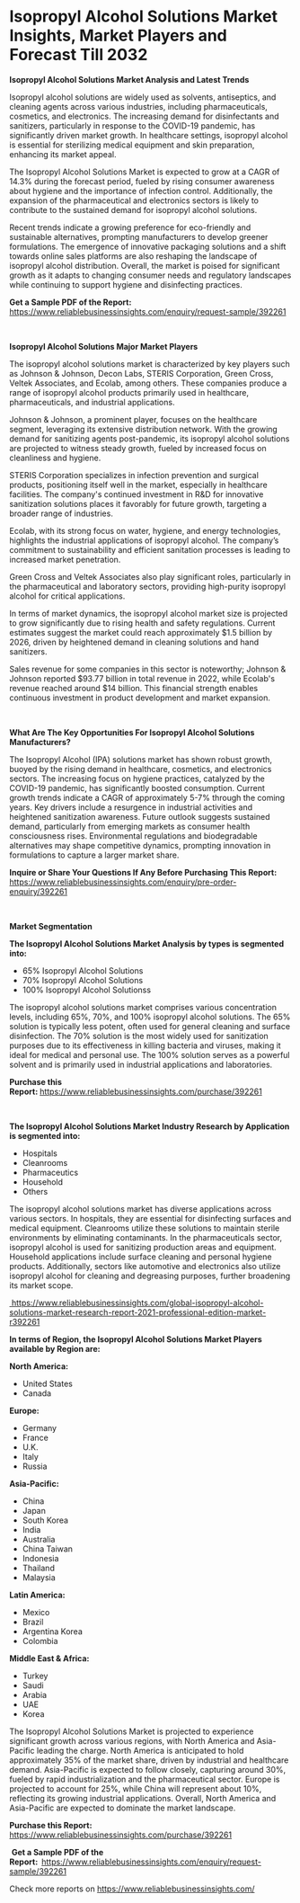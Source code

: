 <p><h1>Isopropyl Alcohol Solutions Market Insights, Market Players and Forecast Till 2032</h1></p><p><strong>Isopropyl Alcohol Solutions Market Analysis and Latest Trends</strong></p>
<p><p>Isopropyl alcohol solutions are widely used as solvents, antiseptics, and cleaning agents across various industries, including pharmaceuticals, cosmetics, and electronics. The increasing demand for disinfectants and sanitizers, particularly in response to the COVID-19 pandemic, has significantly driven market growth. In healthcare settings, isopropyl alcohol is essential for sterilizing medical equipment and skin preparation, enhancing its market appeal.</p><p>The Isopropyl Alcohol Solutions Market is expected to grow at a CAGR of 14.3% during the forecast period, fueled by rising consumer awareness about hygiene and the importance of infection control. Additionally, the expansion of the pharmaceutical and electronics sectors is likely to contribute to the sustained demand for isopropyl alcohol solutions.</p><p>Recent trends indicate a growing preference for eco-friendly and sustainable alternatives, prompting manufacturers to develop greener formulations. The emergence of innovative packaging solutions and a shift towards online sales platforms are also reshaping the landscape of isopropyl alcohol distribution. Overall, the market is poised for significant growth as it adapts to changing consumer needs and regulatory landscapes while continuing to support hygiene and disinfecting practices.</p></p>
<p><strong>Get a Sample PDF of the Report:&nbsp;</strong> <a href="https://www.reliablebusinessinsights.com/enquiry/request-sample/392261?utm_campaign=3134&utm_medium=2&utm_source=Github&utm_content=ia&utm_term=29032025&utm_id=isopropyl-alcohol-solutions">https://www.reliablebusinessinsights.com/enquiry/request-sample/392261</a></p>
<p>&nbsp;</p>
<p><strong>Isopropyl Alcohol Solutions Major Market Players</strong></p>
<p><p>The isopropyl alcohol solutions market is characterized by key players such as Johnson & Johnson, Decon Labs, STERIS Corporation, Green Cross, Veltek Associates, and Ecolab, among others. These companies produce a range of isopropyl alcohol products primarily used in healthcare, pharmaceuticals, and industrial applications.</p><p>Johnson & Johnson, a prominent player, focuses on the healthcare segment, leveraging its extensive distribution network. With the growing demand for sanitizing agents post-pandemic, its isopropyl alcohol solutions are projected to witness steady growth, fueled by increased focus on cleanliness and hygiene.</p><p>STERIS Corporation specializes in infection prevention and surgical products, positioning itself well in the market, especially in healthcare facilities. The company's continued investment in R&D for innovative sanitization solutions places it favorably for future growth, targeting a broader range of industries.</p><p>Ecolab, with its strong focus on water, hygiene, and energy technologies, highlights the industrial applications of isopropyl alcohol. The company’s commitment to sustainability and efficient sanitation processes is leading to increased market penetration. </p><p>Green Cross and Veltek Associates also play significant roles, particularly in the pharmaceutical and laboratory sectors, providing high-purity isopropyl alcohol for critical applications.</p><p>In terms of market dynamics, the isopropyl alcohol market size is projected to grow significantly due to rising health and safety regulations. Current estimates suggest the market could reach approximately $1.5 billion by 2026, driven by heightened demand in cleaning solutions and hand sanitizers.</p><p>Sales revenue for some companies in this sector is noteworthy; Johnson & Johnson reported $93.77 billion in total revenue in 2022, while Ecolab's revenue reached around $14 billion. This financial strength enables continuous investment in product development and market expansion.</p></p>
<p>&nbsp;</p>
<p><strong>What Are The Key Opportunities For Isopropyl Alcohol Solutions Manufacturers?</strong></p>
<p><p>The Isopropyl Alcohol (IPA) solutions market has shown robust growth, buoyed by the rising demand in healthcare, cosmetics, and electronics sectors. The increasing focus on hygiene practices, catalyzed by the COVID-19 pandemic, has significantly boosted consumption. Current growth trends indicate a CAGR of approximately 5-7% through the coming years. Key drivers include a resurgence in industrial activities and heightened sanitization awareness. Future outlook suggests sustained demand, particularly from emerging markets as consumer health consciousness rises. Environmental regulations and biodegradable alternatives may shape competitive dynamics, prompting innovation in formulations to capture a larger market share.</p></p>
<p><strong>Inquire or Share Your Questions If Any Before Purchasing This Report:</strong> <a href="https://www.reliablebusinessinsights.com/enquiry/pre-order-enquiry/392261?utm_campaign=3134&utm_medium=2&utm_source=Github&utm_content=ia&utm_term=29032025&utm_id=isopropyl-alcohol-solutions">https://www.reliablebusinessinsights.com/enquiry/pre-order-enquiry/392261</a></p>
<p>&nbsp;</p>
<p><strong>Market Segmentation</strong></p>
<p><strong>The Isopropyl Alcohol Solutions Market Analysis by types is segmented into:</strong></p>
<p><ul><li>65% Isopropyl Alcohol Solutions</li><li>70% Isopropyl Alcohol Solutions</li><li>100% Isopropyl Alcohol Solutionss</li></ul></p>
<p><p>The isopropyl alcohol solutions market comprises various concentration levels, including 65%, 70%, and 100% isopropyl alcohol solutions. The 65% solution is typically less potent, often used for general cleaning and surface disinfection. The 70% solution is the most widely used for sanitization purposes due to its effectiveness in killing bacteria and viruses, making it ideal for medical and personal use. The 100% solution serves as a powerful solvent and is primarily used in industrial applications and laboratories.</p></p>
<p><strong>Purchase this Report:&nbsp;</strong><a href="https://www.reliablebusinessinsights.com/purchase/392261?utm_campaign=3134&utm_medium=2&utm_source=Github&utm_content=ia&utm_term=29032025&utm_id=isopropyl-alcohol-solutions">https://www.reliablebusinessinsights.com/purchase/392261</a></p>
<p>&nbsp;</p>
<p><strong>The Isopropyl Alcohol Solutions Market Industry Research by Application is segmented into:</strong></p>
<p><ul><li>Hospitals</li><li>Cleanrooms</li><li>Pharmaceutics</li><li>Household</li><li>Others</li></ul></p>
<p><p>The isopropyl alcohol solutions market has diverse applications across various sectors. In hospitals, they are essential for disinfecting surfaces and medical equipment. Cleanrooms utilize these solutions to maintain sterile environments by eliminating contaminants. In the pharmaceuticals sector, isopropyl alcohol is used for sanitizing production areas and equipment. Household applications include surface cleaning and personal hygiene products. Additionally, sectors like automotive and electronics also utilize isopropyl alcohol for cleaning and degreasing purposes, further broadening its market scope.</p></p>
<p><a href="https://www.reliablebusinessinsights.com/global-isopropyl-alcohol-solutions-market-research-report-2021-professional-edition-market-r392261?utm_campaign=3134&utm_medium=2&utm_source=Github&utm_content=ia&utm_term=29032025&utm_id=isopropyl-alcohol-solutions">&nbsp;https://www.reliablebusinessinsights.com/global-isopropyl-alcohol-solutions-market-research-report-2021-professional-edition-market-r392261</a></p>
<p><strong>In terms of Region, the Isopropyl Alcohol Solutions Market Players available by Region are:</strong></p>
<p>
    <p> <strong> North America: </strong>
        <ul>
            <li>United States</li>
            <li>Canada</li>
        </ul>
        </p> 
    <p> <strong> Europe: </strong>
        <ul>
            <li>Germany</li>
            <li>France</li>
            <li>U.K.</li>
            <li>Italy</li>
            <li>Russia</li>
        </ul>
        </p> 
    <p> <strong> Asia-Pacific: </strong>
        <ul>
            <li>China</li>
            <li>Japan</li>
            <li>South Korea</li>
            <li>India</li>
            <li>Australia</li>
            <li>China Taiwan</li>
            <li>Indonesia</li>
            <li>Thailand</li>
            <li>Malaysia</li>
        </ul>
        </p> 
    <p> <strong> Latin America: </strong>
        <ul>
            <li>Mexico</li>
            <li>Brazil</li>
            <li>Argentina Korea</li>
            <li>Colombia</li>
        </ul>
        </p> 
    <p> <strong> Middle East & Africa: </strong>
        <ul>
            <li>Turkey</li>
            <li>Saudi</li>
            <li>Arabia</li>
            <li>UAE</li>
            <li>Korea</li>
        </ul>
    </p>
    </p>
<p><p>The Isopropyl Alcohol Solutions Market is projected to experience significant growth across various regions, with North America and Asia-Pacific leading the charge. North America is anticipated to hold approximately 35% of the market share, driven by industrial and healthcare demand. Asia-Pacific is expected to follow closely, capturing around 30%, fueled by rapid industrialization and the pharmaceutical sector. Europe is projected to account for 25%, while China will represent about 10%, reflecting its growing industrial applications. Overall, North America and Asia-Pacific are expected to dominate the market landscape.</p></p>
<p><strong>Purchase this Report: </strong><a href="https://www.reliablebusinessinsights.com/purchase/392261?utm_campaign=3134&utm_medium=2&utm_source=Github&utm_content=ia&utm_term=29032025&utm_id=isopropyl-alcohol-solutions">https://www.reliablebusinessinsights.com/purchase/392261</a></p>
<p>&nbsp;<strong>Get a Sample PDF of the Report:&nbsp;&nbsp;</strong><a href="https://www.reliablebusinessinsights.com/enquiry/request-sample/392261?utm_campaign=3134&utm_medium=2&utm_source=Github&utm_content=ia&utm_term=29032025&utm_id=isopropyl-alcohol-solutions">https://www.reliablebusinessinsights.com/enquiry/request-sample/392261</a></p>
<p><strong></strong></p>
<p>Check more reports on <a href="https://www.reliablebusinessinsights.com/?utm_campaign=3134&utm_medium=2&utm_source=Github&utm_content=ia&utm_term=29032025&utm_id=isopropyl-alcohol-solutions">https://www.reliablebusinessinsights.com/</a></p>